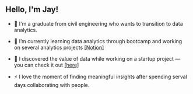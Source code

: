## Hello, I'm Jay!

- 🔭 I'm a graduate from civil engineering who wants to transition to data analytics.
  
- 🌱 I’m currently learning data analytics through bootcamp and working on several analytics projects <a href="https://glorious-bill-6a1.notion.site/Jaewon-Jay-Hong-26f75e1d111580b0a567ed574632426d?source=copy_link">[Notion]</a>
  
- 👯 I discovered the value of data while working on a startup project — you can check it out <a href="https://github.com/jayhong3773/Share.io">[here]</a>
  
- ⚡ I love the moment of finding meaningful insights after spending serval days collaborating with people.
  
